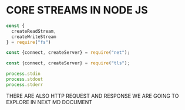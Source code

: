 # CORE STREAMS IN NODE JS

```js
const {
  createReadStream, 
  createWriteStream
} = require("fs")

const {connect, createServer} = require("net");

const {connect, createServer} = require("tls");

process.stdin
process.stdout
process.stderr
```

THERE ARE ALSO HTTP REQUEST AND RESPONSE WE ARE GOING TO EXPLORE IN NEXT MD DOCUMENT

